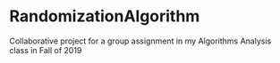 # RandomizationAlgorithm
Collaborative project for a group assignment in my Algorithms Analysis class in Fall of 2019
